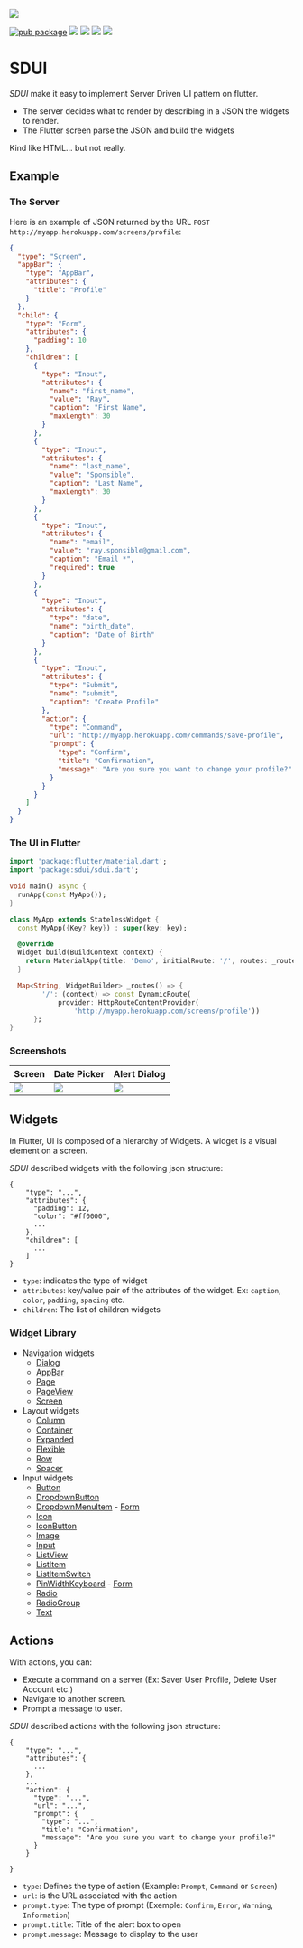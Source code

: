 [![](https://github.com/wutsi/sdui/actions/workflows/master.yml/badge.svg)](https://github.com/wutsi/sdui/actions/workflows/master.yml)

[![pub package](https://img.shields.io/pub/v/sdui.svg)](https://pub.dev/packages/sdui)
![](https://img.shields.io/badge/licence-MIT-yellow.svg)
![](https://img.shields.io/badge/language-flutter-darkblue.svg)
![](https://img.shields.io/badge/language-dart-darkblue.svg)
[![](https://img.shields.io/badge/package-pub.dev-darkblue.svg)](https://pub.dev/packages/sdui)

# SDUI

*SDUI* make it easy to implement Server Driven UI pattern on flutter.
- The server decides what to render by describing in a JSON the widgets to render.
- The Flutter screen parse the JSON and build the widgets

Kind like HTML... but not really.

## Example

### The Server
Here is an example of JSON returned by the URL `POST http://myapp.herokuapp.com/screens/profile`:
```json
{
  "type": "Screen",
  "appBar": {
    "type": "AppBar",
    "attributes": {
      "title": "Profile"
    }
  },
  "child": {
    "type": "Form",
    "attributes": {
      "padding": 10
    },
    "children": [
      {
        "type": "Input",
        "attributes": {
          "name": "first_name",
          "value": "Ray",
          "caption": "First Name",
          "maxLength": 30
        }
      },
      {
        "type": "Input",
        "attributes": {
          "name": "last_name",
          "value": "Sponsible",
          "caption": "Last Name",
          "maxLength": 30
        }
      },
      {
        "type": "Input",
        "attributes": {
          "name": "email",
          "value": "ray.sponsible@gmail.com",
          "caption": "Email *",
          "required": true
        }
      },
      {
        "type": "Input",
        "attributes": {
          "type": "date",
          "name": "birth_date",
          "caption": "Date of Birth"
        }
      },
      {
        "type": "Input",
        "attributes": {
          "type": "Submit",
          "name": "submit",
          "caption": "Create Profile"
        },
        "action": {
          "type": "Command",
          "url": "http://myapp.herokuapp.com/commands/save-profile",
          "prompt": {
            "type": "Confirm",
            "title": "Confirmation",
            "message": "Are you sure you want to change your profile?"
          }
        }
      }
    ]
  }
}
```

### The UI in Flutter
```dart
import 'package:flutter/material.dart';
import 'package:sdui/sdui.dart';

void main() async {
  runApp(const MyApp());
}

class MyApp extends StatelessWidget {
  const MyApp({Key? key}) : super(key: key);

  @override
  Widget build(BuildContext context) {
    return MaterialApp(title: 'Demo', initialRoute: '/', routes: _routes());
  }

  Map<String, WidgetBuilder> _routes() => {
        '/': (context) => const DynamicRoute(
            provider: HttpRouteContentProvider(
                'http://myapp.herokuapp.com/screens/profile'))
      };
}
```

### Screenshots
| Screen | Date Picker  | Alert Dialog |
|--------|--------------|--------------|
|![](doc/images/screenshot-01.png)|![](doc/images/screenshot-02.png)|![](doc/images/screenshot-03.png)

## Widgets
In Flutter, UI is composed of a hierarchy of Widgets.
A widget is a visual element on a screen.

*SDUI* described widgets with the following json structure:
```
{
    "type": "...",
    "attributes": {
      "padding": 12,
      "color": "#ff0000",
      ...
    },
    "children": [
      ...
    ]
}
```

- `type`: indicates the type of widget
- `attributes`: key/value pair of the attributes of the widget. Ex: `caption`, `color`, `padding`, `spacing` etc.
- `children`: The list of children widgets

### Widget Library
- Navigation widgets
    - [Dialog](https://pub.dev/documentation/sdui/latest/sdui/SDUIDialog-class.html)
    - [AppBar](https://pub.dev/documentation/sdui/latest/sdui/SDUIAppBar-class.html)
    - [Page](https://pub.dev/documentation/sdui/latest/sdui/SDUIPage-class.html)
    - [PageView](https://pub.dev/documentation/sdui/latest/sdui/SDUIPageView-class.html)
    - [Screen](https://pub.dev/documentation/sdui/latest/sdui/SDUIScreen-class.html)
- Layout widgets
    - [Column](https://pub.dev/documentation/sdui/latest/sdui/SDUIColumn-class.html)
    - [Container](https://pub.dev/documentation/sdui/latest/sdui/SDUIContainer-class.html)
    - [Expanded](https://pub.dev/documentation/sdui/latest/sdui/SDUIExpanded-class.html)
    - [Flexible](https://pub.dev/documentation/sdui/latest/sdui/SDUIFlexible-class.html)
    - [Row](https://pub.dev/documentation/sdui/latest/sdui/SDUIRow-class.html)
    - [Spacer](https://pub.dev/documentation/sdui/latest/sdui/SDUISpacer-class.html)
- Input widgets
    - [Button](https://pub.dev/documentation/sdui/latest/sdui/SDUIButton-class.html)
    - [DropdownButton](https://pub.dev/documentation/sdui/latest/sdui/SDUIDropdownButton-class.html)
    - [DropdownMenuItem](https://pub.dev/documentation/sdui/latest/sdui/SDUIDropdownMenuItem-class.html)    - [Form](https://pub.dev/documentation/sdui/latest/sdui/SDUIForm-class.html)
    - [Icon](https://pub.dev/documentation/sdui/latest/sdui/SDUIIcon-class.html)
    - [IconButton](https://pub.dev/documentation/sdui/latest/sdui/SDUIIconButton-class.html)
    - [Image](https://pub.dev/documentation/sdui/latest/sdui/SDUIImage-class.html)
    - [Input](https://pub.dev/documentation/sdui/latest/sdui/SDUIInput-class.html)
    - [ListView](https://pub.dev/documentation/sdui/latest/sdui/SDUIListView-class.html)
    - [ListItem](https://pub.dev/documentation/sdui/latest/sdui/SDUIListItem-class.html)
    - [ListItemSwitch](https://pub.dev/documentation/sdui/latest/sdui/SDUIListItemSwitch-class.html)
    - [PinWidthKeyboard](https://pub.dev/documentation/sdui/latest/sdui/SDUIPinWidthKeyboard-class.html)    - [Form](https://pub.dev/documentation/sdui/latest/sdui/SDUIForm-class.html)
    - [Radio](https://pub.dev/documentation/sdui/latest/sdui/SDUIRadio-class.html)
    - [RadioGroup](https://pub.dev/documentation/sdui/latest/sdui/SDUIRadioGroup-class.html)
    - [Text](https://pub.dev/documentation/sdui/latest/sdui/SDUIText-class.html)

## Actions
With actions, you can:
- Execute a command on a server (Ex: Saver User Profile, Delete User Account etc.)
- Navigate to another screen.
- Prompt a message to user.

*SDUI* described actions with the following json structure:
```
{
    "type": "...",
    "attributes": {
      ...
    },
    ...
    "action": {
      "type": "...",
      "url": "...",
      "prompt": {
        "type": "...",
        "title": "Confirmation",
        "message": "Are you sure you want to change your profile?"
      }
    }

}
```

- `type`: Defines the type of action (Example: `Prompt`, `Command` or `Screen`)
- `url`: is the URL associated with the action
- `prompt.type`: The type of prompt (Exemple: `Confirm`, `Error`, `Warning`, `Information`)
- `prompt.title`: Title of the alert box to open
- `prompt.message`: Message to display to the user
